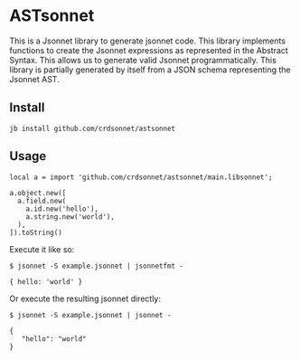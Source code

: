 # ASTsonnet

This is a Jsonnet library to generate jsonnet code. This library implements functions to create the Jsonnet expressions as represented in the Abstract Syntax. This allows us to generate valid Jsonnet programmatically. This library is partially generated by itself from a JSON schema representing the Jsonnet AST.

## Install

```
jb install github.com/crdsonnet/astsonnet
```

## Usage

```jsonnet filename="example.jsonnet"
local a = import 'github.com/crdsonnet/astsonnet/main.libsonnet';

a.object.new([
  a.field.new(
    a.id.new('hello'),
    a.string.new('world'),
  ),
]).toString()
```

Execute it like so:

```
$ jsonnet -S example.jsonnet | jsonnetfmt -

{ hello: 'world' }
```

Or execute the resulting jsonnet directly:

```
$ jsonnet -S example.jsonnet | jsonnet -

{
   "hello": "world"
}
```
